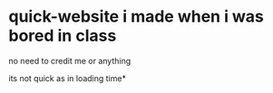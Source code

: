 # quick-website i made when i was bored in class
no need to credit me or anything

its not quick as in loading time*
